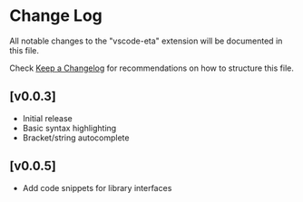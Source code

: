 # Change Log

All notable changes to the "vscode-eta" extension will be documented in this file.

Check [Keep a Changelog](http://keepachangelog.com/) for recommendations on how to structure this file.

## [v0.0.3]

- Initial release
- Basic syntax highlighting
- Bracket/string autocomplete

## [v0.0.5]

- Add code snippets for library interfaces
